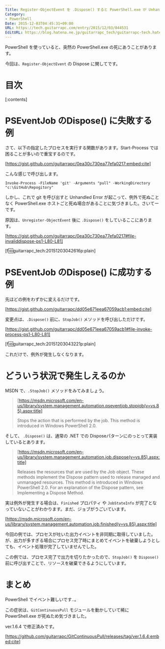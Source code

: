 ```yaml
---
Title: Register-ObjectEvent を .Dispose() すると PowerShell.exe が Unhandled Error で終了するのを回避する
Category:
- PowerShell
Date: 2015-12-03T04:45:31+09:00
URL: https://tech.guitarrapc.com/entry/2015/12/03/044531
EditURL: https://blog.hatena.ne.jp/guitarrapc_tech/guitarrapc-tech.hatenablog.com/atom/entry/6653586347147251978
---
```


PowerShell を使っていると、突然の PowerShell.exe の死にあうことがあります。

今回は、```Register-ObjectEvent``` の Dispose に関してです。

# 目次

[:contents]

# PSEventJob のDispose() に失敗する例

さて、以下の指定したプロセスを実行する関数があります。Start-Process では困ることが多いので重宝するのです。

[https://gist.github.com/guitarrapc/0ea30c730ea77efa0217:embed:cite]

こんな感じで呼び出します。

```
Invoke-Process -FileName 'git' -Arguments "pull" -WorkingDirectory "c:\GitHub\Repogitory"
```

しかし、これで git を呼び出すと Unhandled Error が起こって、例外で死ぬことなく PowerShell.exe ホストごと死ぬ場合があることに気づきました。さいてーです。

原因は、```Unregister-ObjectEvent``` 後に ```.Dispose()``` をしているここにあります。

[https://gist.github.com/guitarrapc/0ea30c730ea77efa0217#file-invaliddispose-ps1-L80-L81]

[f:id:guitarrapc_tech:20151203042616p:plain]

# PSEventJob のDispose() に成功する例

先ほどの例をわずかに変えるだけです。

[https://gist.github.com/guitarrapc/dd05e671eea67059acb1:embed:cite]

変更点は、```.Dispose()``` 前に、```StopJob()``` メソッドを呼び出しただけです。

[https://gist.github.com/guitarrapc/dd05e671eea67059acb1#file-invoke-process-ps1-L80-L81]

[f:id:guitarrapc_tech:20151203043221p:plain]

これだけで、例外が発生しなくなります。

# どういう状況で発生しえるのか

MSDN で、```.StopJob()``` メソッドをみてみましょう。

> [https://msdn.microsoft.com/en-us/library/system.management.automation.pseventjob.stopjob(v=vs.85).aspx:title]
>
> Stops the action that is performed by the job. This method is introduced in Windows PowerShell 2.0.

そして、 ```.Dispose()``` は、通常の .NET での Disposeパターンにのっとって実装しているとあります。

> [https://msdn.microsoft.com/en-us/library/system.management.automation.job.dispose(v=vs.85).aspx:title]
>
> Releases the resources that are used by the Job object. These methods implement the Dispose pattern used to release managed and unmanaged resources. This method is introduced in Windows PowerShell 2.0.
For an explanation of the Dispose pattern, see Implementing a Dispose Method.

実は例外が発生する場合は、```Finished``` プロパティ や ```JobStateInfo``` が完了となっていないことがわかります。まだ、ジョブがうごいています。

[https://msdn.microsoft.com/en-us/library/system.management.automation.job.finished(v=vs.85).aspx:title]

今回の例では、プロセスが吐いた出力イベントを非同期に取得していました。が、出力が多すぎる場合にプロセス完了時にまとめてイベントを破棄しようとしても、イベント処理が完了していませんでした。

この例では、プロセス完了で出力を切りたかったので、```StopJob()``` を ```Dispose()``` 前に呼び出すことで、リソースを破棄できるようにしています。

# まとめ

PowerShell でイベント難しいです..。

この症状は、```GitContinuousPull``` モジュールを動かしていて稀に PowerShell.exe が死ぬため気づきました。

ver.1.6.4 で修正済みです。

[https://github.com/guitarrapc/GitContinuousPull/releases/tag/ver.1.6.4:embed:cite]

